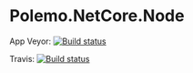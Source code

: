 # Polemo.NetCore.Node

App Veyor: [![Build status](https://ci.appveyor.com/api/projects/status/x5rhck3owq2h4avy/branch/master?svg=true)](https://ci.appveyor.com/project/Kagamine/polemo-netcore-node/branch/master)

Travis: [![Build status](https://travis-ci.org/PolemoIDE/Polemo.NetCore.Node.svg)](https://travis-ci.org/PolemoIDE/Polemo.NetCore.Node)
